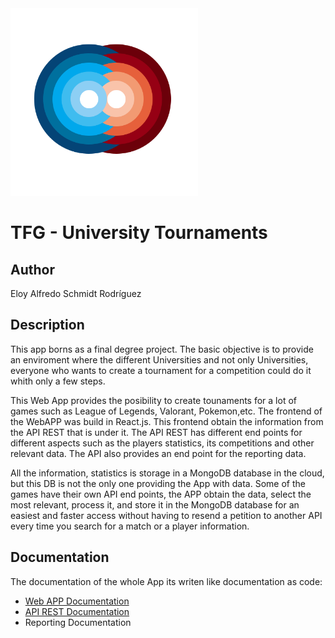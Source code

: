 <img src="docs/images/icon.png" width="300" />

# TFG - University Tournaments

## Author
Eloy Alfredo Schmidt Rodríguez

## Description
This app borns as a final degree project. The basic objective is to provide an enviroment where the different Universities and not only Universities, everyone who wants to create a tournament for a competition could do it whith only a few steps.

This Web App provides the posibility to create tounaments for a lot of games such as League of Legends, Valorant, Pokemon,etc. The frontend of the WebAPP was build in React.js. This frontend obtain the information from the API REST that is under it. The API REST has different end points for different aspects such as the players statistics, its competitions and other relevant data. The API also provides an end point for the reporting data.

All the information, statistics is storage in a MongoDB database in the cloud, but this DB is not the only one providing the App with data. Some of the games have their own API end points, the APP obtain the data, select the most relevant, process it, and store it in the MongoDB database for an easiest and faster access without having to resend a petition to another API every time you search for a match or a player information.  

## Documentation
The documentation of the whole App its writen like documentation as code:  
- [Web APP Documentation](docs/webapp/README.md)
- [API REST Documentation](docs/api-rest/README.md)
- Reporting Documentation
